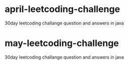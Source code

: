 # april-leetcoding-challenge
30day leetcoding challange  question and answers in java

# may-leetcoding-challenge
30day leetcoding challange  question and answers in java
